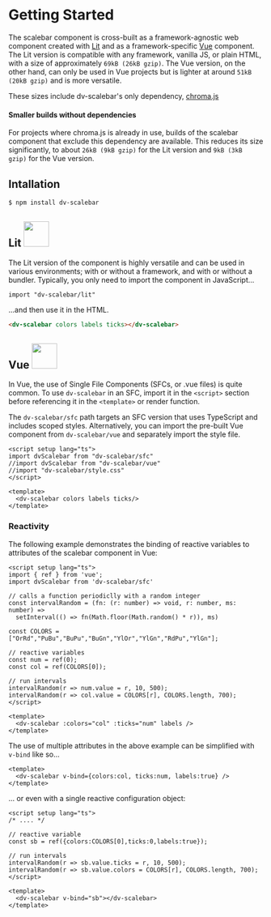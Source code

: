 # Getting Started

The scalebar component is cross-built as a framework-agnostic web component
created with [Lit](https://lit.dev/) and as a framework-specific
[Vue](https://vuejs.org/) component. The Lit version is compatible with any
framework, vanilla JS, or plain HTML, with a size of approximately
`69kB (26kB gzip)`. The Vue version, on the other hand, can only be used in
Vue projects but is lighter at around `51kB (20kB gzip)` and is more
versatile.

These sizes include dv-scalebar's only dependency,
[chroma.js](https://gka.github.io/chroma.js/)

#### Smaller builds without dependencies

For projects where chroma.js is already in use, builds of the scalebar component
that exclude this dependency are available. This reduces its size significantly,
to about `26kB (9kB gzip)` for the Lit version and `9kB (3kB gzip)` for the
Vue version.

## Intallation

```sh
$ npm install dv-scalebar
```

## Lit <img class="fr" src="/logo_lit.svg" width="50px" />

The Lit version of the component is highly versatile and can be used in various environments; with or without a framework, and with or without a bundler. Typically, you only need to import the component in JavaScript...

``` JS
import "dv-scalebar/lit"
```
...and then use it in the HTML. 
``` HTML
<dv-scalebar colors labels ticks></dv-scalebar>
```

## Vue <img class="fr" src="/logo_vue.svg" width="50px" />


In Vue, the use of Single File Components (SFCs, or .vue files) is quite common. To use `dv-scalebar` in an SFC, import it in the `<script>` section before referencing it in the `<template>` or render function.

The `dv-scalebar/sfc` path targets an SFC version that uses TypeScript and includes scoped styles. Alternatively, you can import the pre-built Vue component from `dv-scalebar/vue` and separately import the style file.


``` Vue
<script setup lang="ts">
import dvScalebar from "dv-scalebar/sfc"
//import dvScalebar from "dv-scalebar/vue"
//import "dv-scalebar/style.css"
</script>

<template>
  <dv-scalebar colors labels ticks/>
</template>
```
### Reactivity
The following example demonstrates the binding of reactive variables to attributes of the scalebar component in Vue:

``` Vue
<script setup lang="ts">
import { ref } from 'vue';
import dvScalebar from 'dv-scalebar/sfc'

// calls a function periodiclly with a random integer
const intervalRandom = (fn: (r: number) => void, r: number, ms: number) =>
  setInterval(() => fn(Math.floor(Math.random() * r)), ms)

const COLORS = ["OrRd","PuBu","BuPu","BuGn","YlOr","YlGn","RdPu","YlGn"];

// reactive variables
const num = ref(0); 
const col = ref(COLORS[0]);

// run intervals
intervalRandom(r => num.value = r, 10, 500);
intervalRandom(r => col.value = COLORS[r], COLORS.length, 700);
</script>

<template>
  <dv-scalebar :colors="col" :ticks="num" labels />
</template>
```

The use of multiple attributes in the above example can be simplified with `v-bind` like so...

``` Vue
<template>
  <dv-scalebar v-bind={colors:col, ticks:num, labels:true} />
</template>
```

... or even with a single reactive configuration object:

``` Vue
<script setup lang="ts">
/* .... */

// reactive variable
const sb = ref({colors:COLORS[0],ticks:0,labels:true}); 

// run intervals
intervalRandom(r => sb.value.ticks = r, 10, 500);
intervalRandom(r => sb.value.colors = COLORS[r], COLORS.length, 700);
</script>

<template>
  <dv-scalebar v-bind="sb"></dv-scalebar>
</template>
``` 